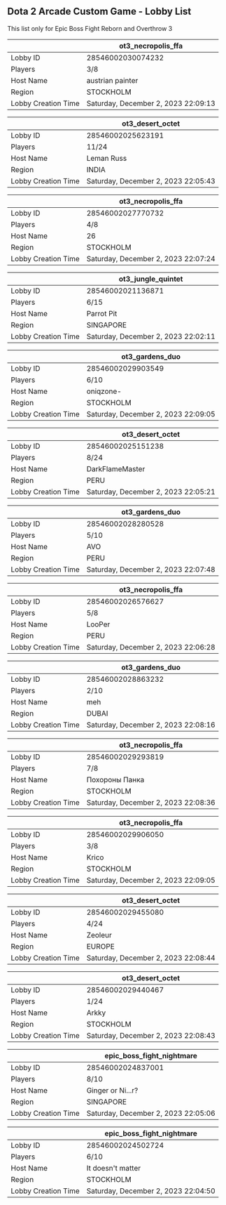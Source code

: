 ## Dota 2 Arcade Custom Game - Lobby List

This list only for Epic Boss Fight Reborn and Overthrow 3

|  | ot3_necropolis_ffa |
| ------ | ------ |
| Lobby ID | 28546002030074232 |
| Players | 3/8 |
| Host Name | austrian painter |
| Region | STOCKHOLM |
| Lobby Creation Time | Saturday, December 2, 2023 22:09:13 |


|  | ot3_desert_octet |
| ------ | ------ |
| Lobby ID | 28546002025623191 |
| Players | 11/24 |
| Host Name | Leman Russ |
| Region | INDIA |
| Lobby Creation Time | Saturday, December 2, 2023 22:05:43 |


|  | ot3_necropolis_ffa |
| ------ | ------ |
| Lobby ID | 28546002027770732 |
| Players | 4/8 |
| Host Name | 26 |
| Region | STOCKHOLM |
| Lobby Creation Time | Saturday, December 2, 2023 22:07:24 |


|  | ot3_jungle_quintet |
| ------ | ------ |
| Lobby ID | 28546002021136871 |
| Players | 6/15 |
| Host Name | Parrot Pit |
| Region | SINGAPORE |
| Lobby Creation Time | Saturday, December 2, 2023 22:02:11 |


|  | ot3_gardens_duo |
| ------ | ------ |
| Lobby ID | 28546002029903549 |
| Players | 6/10 |
| Host Name | oniqzone- |
| Region | STOCKHOLM |
| Lobby Creation Time | Saturday, December 2, 2023 22:09:05 |


|  | ot3_desert_octet |
| ------ | ------ |
| Lobby ID | 28546002025151238 |
| Players | 8/24 |
| Host Name | DarkFlameMaster |
| Region | PERU |
| Lobby Creation Time | Saturday, December 2, 2023 22:05:21 |


|  | ot3_gardens_duo |
| ------ | ------ |
| Lobby ID | 28546002028280528 |
| Players | 5/10 |
| Host Name | AVO |
| Region | PERU |
| Lobby Creation Time | Saturday, December 2, 2023 22:07:48 |


|  | ot3_necropolis_ffa |
| ------ | ------ |
| Lobby ID | 28546002026576627 |
| Players | 5/8 |
| Host Name | LooPer |
| Region | PERU |
| Lobby Creation Time | Saturday, December 2, 2023 22:06:28 |


|  | ot3_gardens_duo |
| ------ | ------ |
| Lobby ID | 28546002028863232 |
| Players | 2/10 |
| Host Name | meh |
| Region | DUBAI |
| Lobby Creation Time | Saturday, December 2, 2023 22:08:16 |


|  | ot3_necropolis_ffa |
| ------ | ------ |
| Lobby ID | 28546002029293819 |
| Players | 7/8 |
| Host Name | Похороны Панка |
| Region | STOCKHOLM |
| Lobby Creation Time | Saturday, December 2, 2023 22:08:36 |


|  | ot3_necropolis_ffa |
| ------ | ------ |
| Lobby ID | 28546002029906050 |
| Players | 3/8 |
| Host Name | Krico |
| Region | STOCKHOLM |
| Lobby Creation Time | Saturday, December 2, 2023 22:09:05 |


|  | ot3_desert_octet |
| ------ | ------ |
| Lobby ID | 28546002029455080 |
| Players | 4/24 |
| Host Name | Zeoleur |
| Region | EUROPE |
| Lobby Creation Time | Saturday, December 2, 2023 22:08:44 |


|  | ot3_desert_octet |
| ------ | ------ |
| Lobby ID | 28546002029440467 |
| Players | 1/24 |
| Host Name | Arkky |
| Region | STOCKHOLM |
| Lobby Creation Time | Saturday, December 2, 2023 22:08:43 |


|  | epic_boss_fight_nightmare |
| ------ | ------ |
| Lobby ID | 28546002024837001 |
| Players | 8/10 |
| Host Name | Ginger or Ni...r? |
| Region | SINGAPORE |
| Lobby Creation Time | Saturday, December 2, 2023 22:05:06 |


|  | epic_boss_fight_nightmare |
| ------ | ------ |
| Lobby ID | 28546002024502724 |
| Players | 6/10 |
| Host Name | It doesn't matter |
| Region | STOCKHOLM |
| Lobby Creation Time | Saturday, December 2, 2023 22:04:50 |


